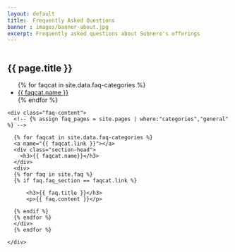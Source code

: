 ```yaml
---
layout: default
title:  Frequently Asked Questions
banner : images/banner-about.jpg
excerpt: Frequently asked questions about Subnero's offerings
---
```


<div class ='full tall' style='background-image: url({{site.baseurl}}/{{page.banner}});'>
  <div class='row'>
    <div class='large-12 columns'>
      <!-- {% include section-header.html title=page.title tagline=page.tagline color=page.title_color class="big" %} -->
    </div>
  </div>
  <div class='four spacing'></div>
  <div class='four spacing'></div>
</div>

<div class='section-faq'>
  <h2 class="page-title">{{ page.title }}</h2>
  <div class="faq-row">
    <div class="faq-categories">
      <ul>
        {% for faqcat in site.data.faq-categories %}
          <li><a href="#{{faqcat.link}}">{{ faqcat.name }}</a></li>
        {% endfor %}    
      </ul>
    </div>

    <div class="faq-content">
      <!-- {% assign faq_pages = site.pages | where:"categories","general" %} -->

      {% for faqcat in site.data.faq-categories %}
      <a name="{{ faqcat.link }}"></a>
      <div class="section-head">
        <h3>{{ faqcat.name}}</h3>
      </div>
      <div>
      {% for faq in site.faq %}
      {% if faq.faq_section == faqcat.link %}
        
          <h3>{{ faq.title }}</h3>
          <p>{{ faq.content }}</p>
        
      {% endif %}
      {% endfor %}
      </div>
      {% endfor %}    

    </div>
  </div>
</div>


<!-- 
Frequently asked questions about Subnero's offerings (https://docs.google.com/document/d/1X3tvhAK7__nBliCYVxtVr9aDL5_iso8gzzn5p2tvNok/edit?usp=sharing)
- WNC
  - General
  - Editions & Configurations
  - Hardware (Mechanical, Electrical, Accessories)
  - Performance
  - Other Features
  - Software, UnetStack & Communication Algorithms
- Commercial
- SWIS - ADCP Edition 

-->

